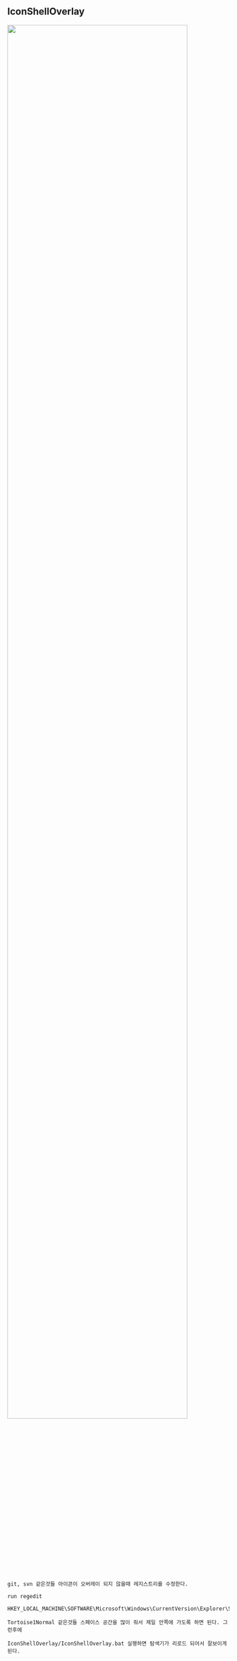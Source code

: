 ## IconShellOverlay

<img src="https://user-images.githubusercontent.com/66294421/90974119-22683880-e563-11ea-87d3-5ab865df1ff1.png" width="90%"></img>

```
git, svn 같은것들 아이콘이 오버레이 되지 않을때 레지스트리를 수정한다.

run regedit

HKEY_LOCAL_MACHINE\SOFTWARE\Microsoft\Windows\CurrentVersion\Explorer\ShellIconOverlayIdentifiers

Tortoise1Normal 같은것들 스페이스 공간을 많이 줘서 제일 안쪽에 가도록 하면 된다. 그런후에

IconShellOverlay/IconShellOverlay.bat 실행하면 탐색기가 리로드 되어서 잘보이게 된다.
```

